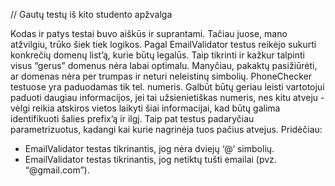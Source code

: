 
// Gautų testų iš kito studento apžvalga

Kodas ir patys testai buvo aiškūs ir suprantami. Tačiau juose, mano atžvilgiu, trūko šiek tiek logikos.
Pagal EmailValidator testus reikėjo sukurti konkrečių domenų list’ą, kurie būtų legalūs. Taip tikrinti ir kažkur talpinti visus “gerus” domenus nėra labai optimalu. Manyčiau, pakaktų pasižiūrėti, ar domenas nėra per trumpas ir neturi neleistinų simbolių.
PhoneChecker testuose yra paduodamas tik tel. numeris. Galbūt būtų geriau leisti vartotojui paduoti daugiau informacijos, jei tai užsienietiškas numeris, nes kitu atveju - vėlgi reikia atskiros vietos laikyti šiai informacijai, kad būtų galima identifikuoti šalies prefix’ą ir ilgį.
Taip pat testus padaryčiau parametrizuotus, kadangi kai kurie nagrinėja tuos pačius atvejus. 
Pridėčiau: 
- EmailValidator testas tikrinantis, jog nėra dviejų ‘@‘ simbolių.
- EmailValidator testas tikrinantis, jog netiktų tušti emailai (pvz. “@gmail.com”).
